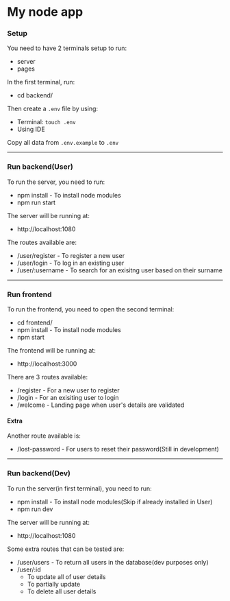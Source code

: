 # My node app
### Setup

You need to have 2 terminals setup to run:
- server
- pages

In the first terminal, run:
- cd backend/

Then create a `.env` file by using:
- Terminal: `touch .env`
- Using IDE

Copy all data from `.env.example` to `.env`

---

### Run backend(User)
To run the server, you need to run:
- npm install - To install node modules
- npm run start

The server will be running at:
- http://localhost:1080

The routes available are:
- /user/register - To register a new user
- /user/login - To log in an existing user
- /user/:username - To search for an exisitng user based on their surname

---

### Run frontend
To run the frontend, you need to open the second terminal:
- cd frontend/
- npm install - To install node modules
- npm start

The frontend will be running at:
- http://localhost:3000

There are 3 routes available:
- /register - For a new user to register
- /login - For an exisiting user to login
- /welcome - Landing page when user's details are validated

#### Extra
Another route available is:
- /lost-password - For users to reset their password(Still in development)

---

### Run backend(Dev)
To run the server(in first terminal), you need to run:
- npm install - To install node modules(Skip if already installed in User)
- npm run dev

The server will be running at:
- http://localhost:1080

Some extra routes that can be tested are:
- /user/users - To return all users in the database(dev purposes only)
- /user/:id 
    - To update all of user details
    - To partially update
    - To delete all user details